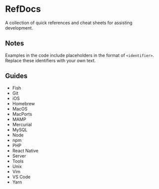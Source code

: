 # RefDocs

A collection of quick references and cheat sheets for assisting development.

## Notes

Examples in the code include placeholders in the format of `<identifier>`. Replace these identifiers with your own text.

## Guides

- Fish
- Git
- iOS
- Homebrew
- MacOS
- MacPorts
- MAMP
- Mercurial
- MySQL
- Node
- npm
- PHP
- React Native
- Server
- Tools
- Unix
- Vim
- VS Code
- Yarn
